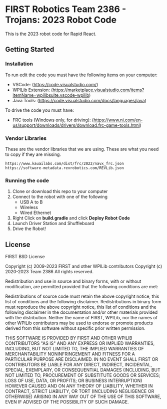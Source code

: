 # FIRST Robotics Team 2386 - Trojans: 2023 Robot Code

This is the 2023 robot code for Rapid React.

## Getting Started

### Installation

To run edit the code you must have the following items on your computer:
* VSCode: (https://code.visualstudio.com/)
* WPILib Extension: (https://marketplace.visualstudio.com/items?itemName=wpilibsuite.vscode-wpilib)
* Java Tools: (https://code.visualstudio.com/docs/languages/java)

To drive the code you must have:
* FRC tools (Windows only, for driving): (https://www.ni.com/en-us/support/downloads/drivers/download.frc-game-tools.html)

### Vendor Libraries

These are the vendor libraries that we are using. These are what you need to copy if they are missing.

```
https://www.kauailabs.com/dist/frc/2022/navx_frc.json
https://software-metadata.revrobotics.com/REVLib.json
```

### Running the code

1. Clone or download this repo to your computer
2. Connect to the robot with one of the following
    * USB A to B
    * Wireless
    * Wired Ethernet
3. Right Click on **build.gradle** and click **Deploy Robot Code**
4. Launch Driver Station and Shuffleboard
5. Drive the Robot!

## License

FIRST BSD License

Copyright (c) 2009-2023 FIRST and other WPILib contributors 
Copyright (c) 2020-2023 Team 2386
All rights reserved.

Redistribution and use in source and binary forms, with or without modification, are permitted provided that the following conditions are met:

   Redistributions of source code must retain the above copyright notice, this list of conditions and the following disclaimer.
   Redistributions in binary form must reproduce the above copyright notice, this list of conditions and the following disclaimer in the documentation and/or other materials provided with the distribution.
   Neither the name of FIRST, WPILib, nor the names of other WPILib contributors may be used to endorse or promote products derived from this software without specific prior written permission.

THIS SOFTWARE IS PROVIDED BY FIRST AND OTHER WPILIB CONTRIBUTORS "AS IS" AND ANY EXPRESS OR IMPLIED WARRANTIES, INCLUDING, BUT NOT LIMITED TO, THE IMPLIED WARRANTIES OF MERCHANTABILITY NONINFRINGEMENT AND FITNESS FOR A PARTICULAR PURPOSE ARE DISCLAIMED. IN NO EVENT SHALL FIRST OR CONTRIBUTORS BE LIABLE FOR ANY DIRECT, INDIRECT, INCIDENTAL, SPECIAL, EXEMPLARY, OR CONSEQUENTIAL DAMAGES (INCLUDING, BUT NOT LIMITED TO, PROCUREMENT OF SUBSTITUTE GOODS OR SERVICES; LOSS OF USE, DATA, OR PROFITS; OR BUSINESS INTERRUPTION) HOWEVER CAUSED AND ON ANY THEORY OF LIABILITY, WHETHER IN CONTRACT, STRICT LIABILITY, OR TORT (INCLUDING NEGLIGENCE OR OTHERWISE) ARISING IN ANY WAY OUT OF THE USE OF THIS SOFTWARE, EVEN IF ADVISED OF THE POSSIBILITY OF SUCH DAMAGE.
